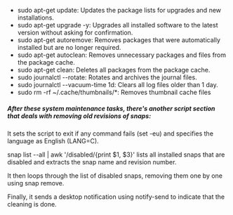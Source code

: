 - sudo apt-get update: Updates the package lists for upgrades and new installations.
- sudo apt-get upgrade -y: Upgrades all installed software to the latest version without asking for confirmation.
- sudo apt-get autoremove: Removes packages that were automatically installed but are no longer required.
- sudo apt-get autoclean: Removes unnecessary packages and files from the package cache.
- sudo apt-get clean: Deletes all packages from the package cache.
- sudo journalctl --rotate: Rotates and archives the journal files.
- sudo journalctl --vacuum-time 1d: Clears all log files older than 1 day.
- sudo rm -rf ~/.cache/thumbnails/*: Removes thumbnail cache files


##### After these system maintenance tasks, there's another script section that deals with removing old revisions of snaps:

It sets the script to exit if any command fails (set -eu) and specifies the language as English (LANG=C).

snap list --all | awk '/disabled/{print $1, $3}' lists all installed snaps that are disabled and extracts the snap name and revision number.

It then loops through the list of disabled snaps, removing them one by one using snap remove.

Finally, it sends a desktop notification using notify-send to indicate that the cleaning is done.

